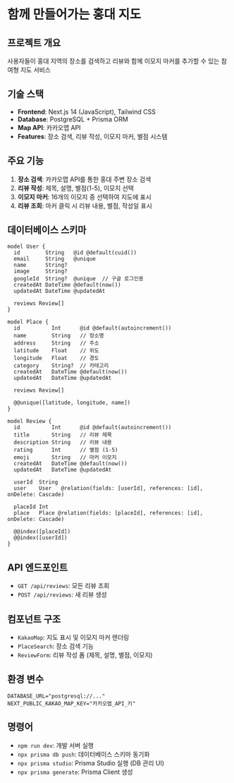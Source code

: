 # 함께 만들어가는 홍대 지도

## 프로젝트 개요
사용자들이 홍대 지역의 장소를 검색하고 리뷰와 함께 이모지 마커를 추가할 수 있는 참여형 지도 서비스

## 기술 스택
- **Frontend**: Next.js 14 (JavaScript), Tailwind CSS
- **Database**: PostgreSQL + Prisma ORM
- **Map API**: 카카오맵 API
- **Features**: 장소 검색, 리뷰 작성, 이모지 마커, 별점 시스템

## 주요 기능
1. **장소 검색**: 카카오맵 API를 통한 홍대 주변 장소 검색
2. **리뷰 작성**: 제목, 설명, 별점(1-5), 이모지 선택
3. **이모지 마커**: 16개의 이모지 중 선택하여 지도에 표시
4. **리뷰 조회**: 마커 클릭 시 리뷰 내용, 별점, 작성일 표시

## 데이터베이스 스키마
```prisma
model User {
  id        String   @id @default(cuid())
  email     String   @unique
  name      String?
  image     String?
  googleId  String?  @unique  // 구글 로그인용
  createdAt DateTime @default(now())
  updatedAt DateTime @updatedAt
  
  reviews Review[]
}

model Place {
  id          Int      @id @default(autoincrement())
  name        String   // 장소명
  address     String   // 주소
  latitude    Float    // 위도
  longitude   Float    // 경도
  category    String?  // 카테고리
  createdAt   DateTime @default(now())
  updatedAt   DateTime @updatedAt
  
  reviews Review[]
  
  @@unique([latitude, longitude, name])
}

model Review {
  id          Int      @id @default(autoincrement())
  title       String   // 리뷰 제목
  description String   // 리뷰 내용
  rating      Int      // 별점 (1-5)
  emoji       String   // 마커 이모지
  createdAt   DateTime @default(now())
  updatedAt   DateTime @updatedAt
  
  userId  String
  user    User   @relation(fields: [userId], references: [id], onDelete: Cascade)
  
  placeId Int
  place   Place @relation(fields: [placeId], references: [id], onDelete: Cascade)
  
  @@index([placeId])
  @@index([userId])
}
```

## API 엔드포인트
- `GET /api/reviews`: 모든 리뷰 조회
- `POST /api/reviews`: 새 리뷰 생성

## 컴포넌트 구조
- `KakaoMap`: 지도 표시 및 이모지 마커 렌더링
- `PlaceSearch`: 장소 검색 기능
- `ReviewForm`: 리뷰 작성 폼 (제목, 설명, 별점, 이모지)

## 환경 변수
```env
DATABASE_URL="postgresql://..."
NEXT_PUBLIC_KAKAO_MAP_KEY="카카오맵_API_키"
```

## 명령어
- `npm run dev`: 개발 서버 실행
- `npx prisma db push`: 데이터베이스 스키마 동기화
- `npx prisma studio`: Prisma Studio 실행 (DB 관리 UI)
- `npx prisma generate`: Prisma Client 생성